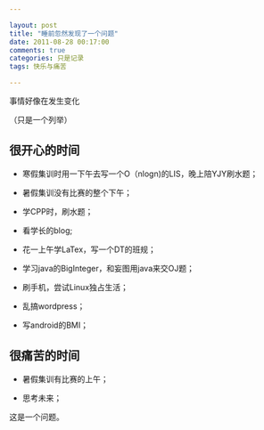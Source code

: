 ```yaml
---

layout: post
title: "睡前忽然发现了一个问题"
date: 2011-08-28 00:17:00
comments: true
categories: 只是记录
tags: 快乐与痛苦

---
```


事情好像在发生变化

（只是一个列举）

## 很开心的时间

* 寒假集训时用一下午去写一个O（nlogn)的LIS，晚上陪YJY刷水题；

* 暑假集训没有比赛的整个下午；

* 学CPP时，刷水题；

* 看学长的blog;

* 花一上午学LaTex，写一个DT的班规；

* 学习java的BigInteger，和妄图用java来交OJ题；

* 刷手机，尝试Linux独占生活；

* 乱搞wordpress；

* 写android的BMI；

## 很痛苦的时间

* 暑假集训有比赛的上午；

* 思考未来；

这是一个问题。